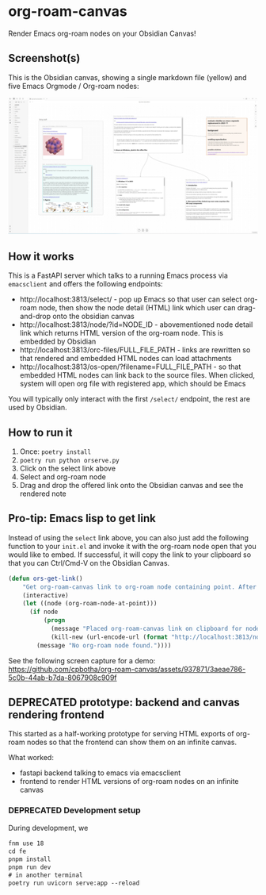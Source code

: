 # org-roam-canvas

Render Emacs org-roam nodes on your Obsidian Canvas!

## Screenshot(s)

This is the Obsidian canvas, showing a single markdown file (yellow) and five Emacs Orgmode / Org-roam nodes:

![](screenshots/20231118-org-roam-canvas-demo.jpg)

## How it works

This is a FastAPI server which talks to a running Emacs process via `emacsclient` and offers the following endpoints:

- http://localhost:3813/select/ - pop up Emacs so that user can select org-roam node, then show the node detail (HTML) link which user can drag-and-drop onto the obsidian canvas
- http://localhost:3813/node/?id=NODE_ID - abovementioned node detail link which returns HTML version of the org-roam node. This is embedded by Obsidian
- http://localhost:3813/orc-files/FULL_FILE_PATH - links are rewritten so that rendered and embedded HTML nodes can load attachments
- http://localhost:3813/os-open/?filename=FULL_FILE_PATH - so that embedded HTML nodes can link back to the source files. When clicked, system will open org file with registered app, which should be Emacs

You will typically only interact with the first `/select/` endpoint, the rest are used by Obsidian.

## How to run it

1. Once: `poetry install`
2. `poetry run python orserve.py`
3. Click on the select link above
4. Select and org-roam node
5. Drag and drop the offered link onto the Obsidian canvas and see the rendered note

## Pro-tip: Emacs lisp to get link

Instead of using the `select` link above, you can also just add the following function to your `init.el` and invoke it with the org-roam node open that you would like to embed. If successful, it will copy the link to your clipboard so that you can Ctrl/Cmd-V on the Obsidian Canvas.

```lisp
(defun ors-get-link()
    "Get org-roam-canvas link to org-roam node containing point. After invoking this, Ctrl-V on the Obsidian Canvas."
    (interactive)
    (let ((node (org-roam-node-at-point)))
      (if node
          (progn
            (message "Placed org-roam-canvas link on clipboard for node: %s" (org-roam-node-title node))
            (kill-new (url-encode-url (format "http://localhost:3813/node/?id=%s" (org-roam-node-id node)))))
        (message "No org-roam node found."))))
```

See the following screen capture for a demo: https://github.com/cpbotha/org-roam-canvas/assets/937871/3aeae786-5c0b-44ab-b7da-8067908c909f

## DEPRECATED prototype: backend and canvas rendering frontend

This started as a half-working prototype for serving HTML exports of org-roam nodes so that the frontend can show them on an infinite canvas.

What worked:

- fastapi backend talking to emacs via emacsclient
- frontend to render HTML versions of org-roam nodes on an infinite canvas

### DEPRECATED Development setup

During development, we

```shell
fnm use 18
cd fe
pnpm install
pnpm run dev
# in another terminal
poetry run uvicorn serve:app --reload
```
